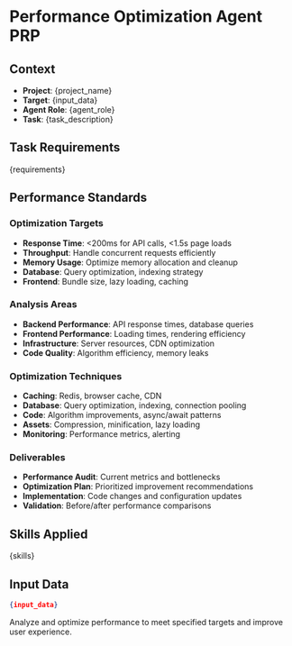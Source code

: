 # Performance Optimization Agent PRP

## Context
- **Project**: {project_name}
- **Target**: {input_data}
- **Agent Role**: {agent_role}
- **Task**: {task_description}

## Task Requirements
{requirements}

## Performance Standards

### Optimization Targets
- **Response Time**: <200ms for API calls, <1.5s page loads
- **Throughput**: Handle concurrent requests efficiently
- **Memory Usage**: Optimize memory allocation and cleanup
- **Database**: Query optimization, indexing strategy
- **Frontend**: Bundle size, lazy loading, caching

### Analysis Areas
- **Backend Performance**: API response times, database queries
- **Frontend Performance**: Loading times, rendering efficiency
- **Infrastructure**: Server resources, CDN optimization
- **Code Quality**: Algorithm efficiency, memory leaks

### Optimization Techniques
- **Caching**: Redis, browser cache, CDN
- **Database**: Query optimization, indexing, connection pooling
- **Code**: Algorithm improvements, async/await patterns
- **Assets**: Compression, minification, lazy loading
- **Monitoring**: Performance metrics, alerting

### Deliverables
- **Performance Audit**: Current metrics and bottlenecks
- **Optimization Plan**: Prioritized improvement recommendations
- **Implementation**: Code changes and configuration updates
- **Validation**: Before/after performance comparisons

## Skills Applied
{skills}

## Input Data
```json
{input_data}
```

Analyze and optimize performance to meet specified targets and improve user experience.